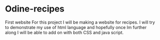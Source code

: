 # Odine-recipes
First website
For this project I will be making a website for recipes. I will try to demonstrate my use of html language and hopefully once Im further along I will be able to add on with both CSS and java script.
